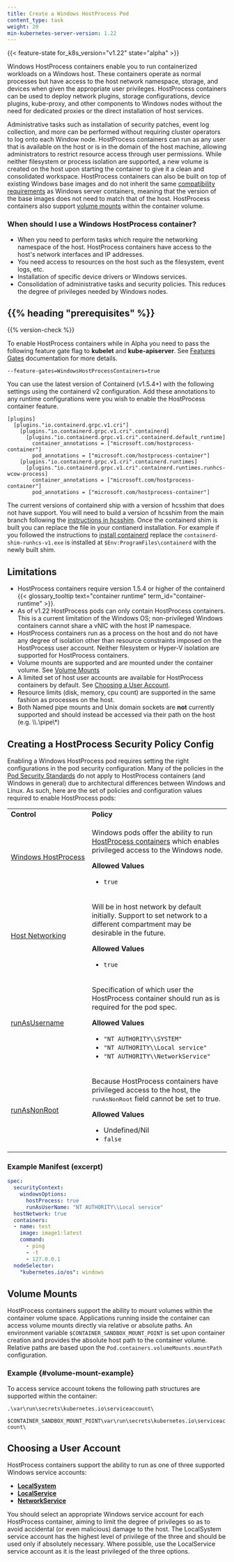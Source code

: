 ```yaml
---
title: Create a Windows HostProcess Pod
content_type: task
weight: 20
min-kubernetes-server-version: 1.22
---
```


<!-- overview -->

{{< feature-state for_k8s_version="v1.22" state="alpha" >}}

Windows HostProcess containers enable you to run containerized 
workloads on a Windows host. These containers operate as 
normal processes but have access to the host network namespace, 
storage, and devices when given the appropriate user privileges. 
HostProcess containers can be used to deploy network plugins,
storage configurations, device plugins, kube-proxy, and other 
components to Windows nodes without the need for dedicated proxies or 
the direct installation of host services.

Administrative tasks such as installation of security patches, event 
log collection, and more can be performed without requiring cluster operators to 
log onto each Window node. HostProcess containers can run as any user that is 
available on the host or is in the domain of the host machine, allowing administrators 
to restrict resource access through user permissions. While neither filesystem or process 
isolation are supported, a new volume is created on the host upon starting the container 
to give it a clean and consolidated workspace. HostProcess containers can also be built on 
top of existing Windows base images and do not inherit the same 
[compatibility requirements](https://docs.microsoft.com/virtualization/windowscontainers/deploy-containers/version-compatibility) 
as Windows server containers, meaning that the version of the base images does not need 
to match that of the host. HostProcess containers also support 
[volume mounts](./create-hostprocess-pod#volume-mounts) within the container volume.

### When should I use a Windows HostProcess container?

- When you need to perform tasks which require the networking namespace of the host. 
HostProcess containers have access to the host's network interfaces and IP addresses.
- You need access to resources on the host such as the filesystem, event logs, etc.
- Installation of specific device drivers or Windows services.
- Consolidation of administrative tasks and security policies. This reduces the degree of 
privileges needed by Windows nodes.


## {{% heading "prerequisites" %}}

{{% version-check %}}

To enable HostProcess containers while in Alpha you need to pass the following feature gate flag to 
**kubelet** and **kube-apiserver**. 
See [Features Gates](https://kubernetes.io/docs/reference/command-line-tools-reference/feature-gates/#overview) 
documentation for more details.

```
--feature-gates=WindowsHostProcessContainers=true
```

You can use the latest version of Containerd (v1.5.4+) with the following settings using the containerd 
v2 configuration. Add these annotations to any runtime configurations were you wish to enable the 
HostProcess container feature.


```
[plugins]
  [plugins."io.containerd.grpc.v1.cri"]
    [plugins."io.containerd.grpc.v1.cri".containerd]
      [plugins."io.containerd.grpc.v1.cri".containerd.default_runtime]
        container_annotations = ["microsoft.com/hostprocess-container"]
        pod_annotations = ["microsoft.com/hostprocess-container"]
    [plugins."io.containerd.grpc.v1.cri".containerd.runtimes]
      [plugins."io.containerd.grpc.v1.cri".containerd.runtimes.runhcs-wcow-process]
        container_annotations = ["microsoft.com/hostprocess-container"]
        pod_annotations = ["microsoft.com/hostprocess-container"]
```

The current versions of containerd ship with a version of hcsshim that does not have support. 
You will need to build a version of hcsshim from the main branch following the 
[instructions in hcsshim](https://github.com/Microsoft/hcsshim/#containerd-shim). 
Once the containerd shim is built you can replace the file in your contianerd installation. 
For example if you followed the instructions to 
[install containerd](/docs/setup/production-environment/container-runtimes/#containerd)
replace the `containerd-shim-runhcs-v1.exe` is installed at `$Env:ProgramFiles\containerd` with the newly built shim.

## Limitations

- HostProcess containers require version 1.5.4 or higher of the containerd {{< glossary_tooltip text="container runtime" term_id="container-runtime" >}}.
- As of v1.22 HostProcess pods can only contain HostProcess containers. This is a current limitation 
of the Windows OS; non-privileged Windows containers cannot share a vNIC with the host IP namespace.
- HostProcess containers run as a process on the host and do not have any degree of 
isolation other than resource constraints imposed on the HostProcess user account. Neither 
filesystem or Hyper-V isolation are supported for HostProcess containers.
- Volume mounts are supported and are mounted under the container volume. 
See [Volume Mounts](./create-hostprocess-pod#volume-mounts)
- A limited set of host user accounts are available for HostProcess containers by default. 
See [Choosing a User Account](./create-hostprocess-pod#choosing-a-user-account).
- Resource limits (disk, memory, cpu count) are supported in the same fashion as processes 
on the host.
- Both Named pipe mounts and Unix domain sockets are **not** currently supported and should instead 
be accessed via their path on the host (e.g. \\\\.\\pipe\\\*)

## Creating a HostProcess Security Policy Config

Enabling a Windows HostProcess pod requires setting the right configurations in the pod security configuration. 
Many of the policies in the [Pod Security Standards](/docs/concepts/security/pod-security-standards) do not apply to 
HostProcess containers (and Windows in general) due to architectural differences between Windows and Linux. As such, 
here are the set of policies and configuration values required to enable HostProcess pods:

<table>
	<caption style="display:none">Privileged policy specification</caption>
	<tbody>
		<tr>
			<td><strong>Control</strong></td>
			<td><strong>Policy</strong></td>
		</tr>
		<tr>
			<td style="white-space: nowrap"><a href="/docs/concepts/security/pod-security-standards">Windows HostProcess</a></td>
			<td>
				<p>Windows pods offer the ability to run <a href="/docs/tasks/configure-pod-container/create-hostprocess-pod">
        HostProcess containers</a> which enables privileged access to the Windows node. </p>
				<p><strong>Allowed Values</strong></p>
				<ul>
					<li><code>true</code></li>
				</ul>
			</td>
		</tr>
		<tr>
			<td style="white-space: nowrap"><a href="/docs/concepts/security/pod-security-standards">Host Networking</a></td>
			<td>
				<p>Will be in host network by default initially. Support 
				to set network to a different compartment may be desirable in 
				the future.</p>
				<p><strong>Allowed Values</strong></p>
				<ul>
					<li><code>true</code></li>
				</ul>
			</td>
		</tr>
    <tr>
			<td style="white-space: nowrap"><a href="/docs/tasks/configure-pod-container/configure-runasusername/">runAsUsername</a></td>
			<td>
				<p>Specification of which user the HostProcess container should run as is required for the pod spec.</p>
				<p><strong>Allowed Values</strong></p>
				<ul>
          <li><code>"NT AUTHORITY\\SYSTEM"</code></li>
					<li><code>"NT AUTHORITY\\Local service"</code></li>
          <li><code>"NT AUTHORITY\\NetworkService"</code></li>
				</ul>
			</td>
		</tr>
    <tr>
			<td style="white-space: nowrap"><a href="/docs/concepts/security/pod-security-standards">runAsNonRoot</a></td>
			<td>
				<p>Because HostProcess containers have privileged access to the host, the <tt>runAsNonRoot</tt> field cannot be set to true.</p>
				<p><strong>Allowed Values</strong></p>
				<ul>
          <li>Undefined/Nil</li>
					<li><code>false</code></li>
				</ul>
			</td>
		</tr>
	</tbody>
</table>

### Example Manifest (excerpt)

```yaml
spec:
  securityContext:
    windowsOptions:
      hostProcess: true
      runAsUserName: "NT AUTHORITY\\Local service"
  hostNetwork: true
  containers:
  - name: test
    image: image1:latest
    command:
      - ping
      - -t
      - 127.0.0.1
  nodeSelector:
    "kubernetes.io/os": windows
```

## Volume Mounts

HostProcess containers support the ability to mount volumes within the container volume space. 
Applications running inside the container can access volume mounts directly via relative or 
absolute paths. An environment variable `$CONTAINER_SANDBOX_MOUNT_POINT` is set upon container 
creation and provides the absolute host path to the container volume. Relative paths are based 
upon the `Pod.containers.volumeMounts.mountPath` configuration.

### Example {#volume-mount-example}

To access service account tokens the following path structures are supported within the container:

`.\var\run\secrets\kubernetes.io\serviceaccount\`

`$CONTAINER_SANDBOX_MOUNT_POINT\var\run\secrets\kubernetes.io\serviceaccount\`

## Choosing a User Account

HostProcess containers support the ability to run as one of three supported Windows service accounts:

- **[LocalSystem](https://docs.microsoft.com/en-us/windows/win32/services/localsystem-account)**
- **[LocalService](https://docs.microsoft.com/en-us/windows/win32/services/localservice-account)**
- **[NetworkService](https://docs.microsoft.com/en-us/windows/win32/services/networkservice-account)**

You should select an appropriate Windows service account for each HostProcess
container, aiming to limit the degree of privileges so as to avoid accidental (or even
malicious) damage to the host. The LocalSystem service account has the highest level
of privilege of the three and should be used only if absolutely necessary. Where possible,
use the LocalService service account as it is the least privileged of the three options.
